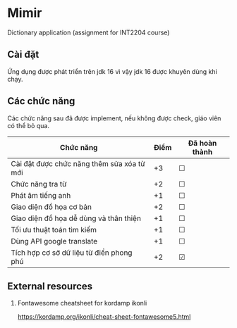 # Mimir

Dictionary application (assignment for INT2204 course)

## Cài đặt

Ứng dụng được phát triển trên jdk 16 vì vậy jdk 16 được khuyên dùng khi chạy.

## Các chức năng

Các chức năng sau đã được implement, nếu không được check, giáo viên có thể bỏ qua.

| Chức năng                                  | Điểm | Đã hoàn thành |
|--------------------------------------------|------|---------------|
| Cài đặt được chức năng thêm sửa xóa từ mới | +3   | &#9744;       |
| Chức năng tra từ                           | +2   | &#9744;       |
| Phát âm tiếng anh                          | +1   | &#9744;       |
| Giao diện đồ họa cơ bản                    | +2   | &#9744;       |
| Giao diện đồ họa dễ dùng và thân thiện     | +1   | &#9744;       |
| Tối ưu thuật toán tìm kiếm                 | +1   | &#9744;       |
| Dùng API google translate                  | +1   | &#9744;       |
| Tích hợp cơ sở dữ liệu từ điển phong phú   | +2   | &#9745;       |

## External resources

1. Fontawesome cheatsheet for kordamp ikonli

   https://kordamp.org/ikonli/cheat-sheet-fontawesome5.html
